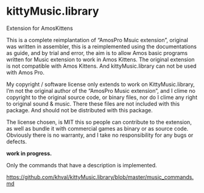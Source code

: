 # kittyMusic.library
Extension for AmosKittens

This is a complete reimplantation of “AmosPro Msuic extension”, original was written in assembler, 
this is a reimplemented using the documentations as guide, and by trial and error, the aim is to allow Amos basic programs written for Music extension to work in Amos Kittens. The original extension is not compatible with Amos Kittens. And kittyMusic.library can not be used with Amos Pro.

My copyright / software license only extends to work on KittyMusic.library, I’m not the original author of the “AmosPro Music extension”, and I clime no copyright to the original source code, or binary files, nor do I clime any right to original sound & music. There these files are not included with this package. And should not be distributed with this package.

The license chosen, is MIT this so people can contribute to the extension, as well as bundle it with commercial games as binary or as source code. Obviously there is no warranty, and I take no responsibility for any bugs or defects.

**work in progress.**

Only the commands that have a description is implemented.

https://github.com/khval/kittyMusic.library/blob/master/music_commands.md

